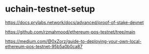 # uchain-testnet-setup

https://docs.prylabs.network/docs/advanced/proof-of-stake-devnet

https://github.com/rzmahmood/ethereum-pos-testnet/tree/main

https://medium.com/@0xZorz/guide-to-deploying-your-own-local-ethereum-pos-testnet-95b5a0b0ca87
